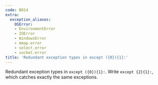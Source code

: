 ```yaml
---
code: B014
extra:
  exception_aliases:
    OSError:
    - EnvironmentError
    - IOError
    - WindowsError
    - mmap.error
    - select.error
    - socket.error
title: 'Redundant exception types in except ({0}){1}:'
---
```


Redundant exception types in `except ({0}){1}:`.  Write `except {2}{1}:`, which catches exactly the same exceptions.